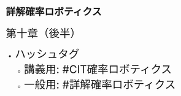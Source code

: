 # <span style="font-size:90%">詳解確率ロボティクス</span>

<span style="font-size:200%">第十章（後半）</span>

* <span style="font-size:200%">ハッシュタグ</span>
    * <span style="font-size:200%">講義用: #CIT確率ロボティクス</span>
    * <span style="font-size:200%">一般用: #詳解確率ロボティクス</span>
